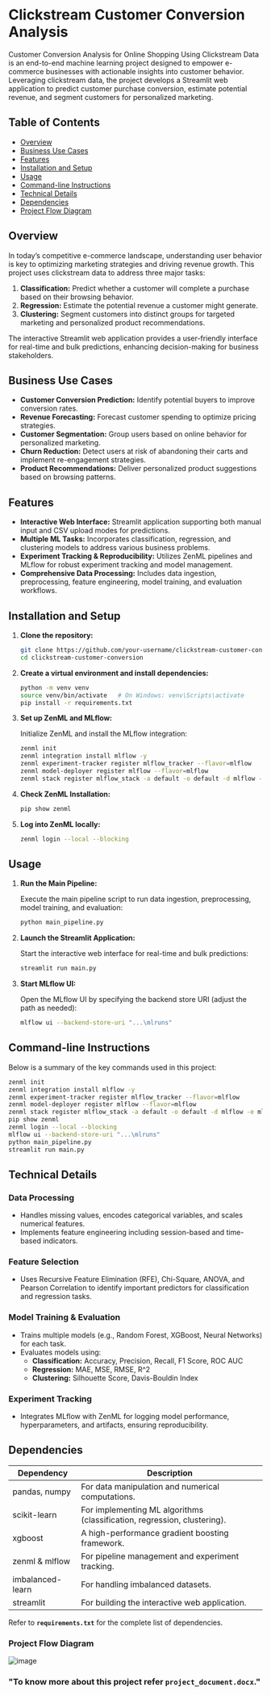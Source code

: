 # Clickstream Customer Conversion Analysis

Customer Conversion Analysis for Online Shopping Using Clickstream Data is an end-to-end machine learning project designed to empower e-commerce businesses with actionable insights into customer behavior. Leveraging clickstream data, the project develops a Streamlit web application to predict customer purchase conversion, estimate potential revenue, and segment customers for personalized marketing.

## Table of Contents

- [Overview](#overview)
- [Business Use Cases](#business-use-cases)
- [Features](#features)
- [Installation and Setup](#installation-and-setup)
- [Usage](#usage)
- [Command-line Instructions](#command-line-instructions)
- [Technical Details](#technical-details)
- [Dependencies](#dependencies)
- [Project Flow Diagram](#project-flow-diagram)

## Overview

In today’s competitive e-commerce landscape, understanding user behavior is key to optimizing marketing strategies and driving revenue growth. This project uses clickstream data to address three major tasks:

1. **Classification:** Predict whether a customer will complete a purchase based on their browsing behavior.
2. **Regression:** Estimate the potential revenue a customer might generate.
3. **Clustering:** Segment customers into distinct groups for targeted marketing and personalized product recommendations.

The interactive Streamlit web application provides a user-friendly interface for real-time and bulk predictions, enhancing decision-making for business stakeholders.

## Business Use Cases

- **Customer Conversion Prediction:** Identify potential buyers to improve conversion rates.
- **Revenue Forecasting:** Forecast customer spending to optimize pricing strategies.
- **Customer Segmentation:** Group users based on online behavior for personalized marketing.
- **Churn Reduction:** Detect users at risk of abandoning their carts and implement re-engagement strategies.
- **Product Recommendations:** Deliver personalized product suggestions based on browsing patterns.

## Features

- **Interactive Web Interface:** Streamlit application supporting both manual input and CSV upload modes for predictions.
- **Multiple ML Tasks:** Incorporates classification, regression, and clustering models to address various business problems.
- **Experiment Tracking & Reproducibility:** Utilizes ZenML pipelines and MLflow for robust experiment tracking and model management.
- **Comprehensive Data Processing:** Includes data ingestion, preprocessing, feature engineering, model training, and evaluation workflows.

## Installation and Setup

1. **Clone the repository:**
   ```bash
   git clone https://github.com/your-username/clickstream-customer-conversion.git
   cd clickstream-customer-conversion
   ```
2. **Create a virtual environment and install dependencies:**
   ```bash
   python -m venv venv
   source venv/bin/activate   # On Windows: venv\Scripts\activate
   pip install -r requirements.txt
   ```
3. **Set up ZenML and MLflow:**
   
   Initialize ZenML and install the MLflow integration:
   ```bash
   zenml init
   zenml integration install mlflow -y
   zenml experiment-tracker register mlflow_tracker --flavor=mlflow
   zenml model-deployer register mlflow --flavor=mlflow
   zenml stack register mlflow_stack -a default -o default -d mlflow -e mlflow_tracker --set
   ```
4. **Check ZenML Installation:**
   ```bash
   pip show zenml
   ```
5. **Log into ZenML locally:**
   ```bash
   zenml login --local --blocking
   ```

## Usage

1. **Run the Main Pipeline:**
   
   Execute the main pipeline script to run data ingestion, preprocessing, model training, and evaluation:
   ```bash
   python main_pipeline.py
   ```
2. **Launch the Streamlit Application:**
   
   Start the interactive web interface for real-time and bulk predictions:
   ```bash
   streamlit run main.py
   ```
3. **Start MLflow UI:**
   
   Open the MLflow UI by specifying the backend store URI (adjust the path as needed):
   ```bash
   mlflow ui --backend-store-uri "...\mlruns"
   ```

## Command-line Instructions

Below is a summary of the key commands used in this project:

```bash
zenml init
zenml integration install mlflow -y
zenml experiment-tracker register mlflow_tracker --flavor=mlflow
zenml model-deployer register mlflow --flavor=mlflow
zenml stack register mlflow_stack -a default -o default -d mlflow -e mlflow_tracker --set
pip show zenml
zenml login --local --blocking
mlflow ui --backend-store-uri "...\mlruns"
python main_pipeline.py
streamlit run main.py
```

## Technical Details

### Data Processing
- Handles missing values, encodes categorical variables, and scales numerical features.
- Implements feature engineering including session-based and time-based indicators.

### Feature Selection
- Uses Recursive Feature Elimination (RFE), Chi-Square, ANOVA, and Pearson Correlation to identify important predictors for classification and regression tasks.

### Model Training & Evaluation
- Trains multiple models (e.g., Random Forest, XGBoost, Neural Networks) for each task.
- Evaluates models using:
  - **Classification:** Accuracy, Precision, Recall, F1 Score, ROC AUC
  - **Regression:** MAE, MSE, RMSE, R^2
  - **Clustering:** Silhouette Score, Davis-Bouldin Index

### Experiment Tracking
- Integrates MLflow with ZenML for logging model performance, hyperparameters, and artifacts, ensuring reproducibility.

## Dependencies

| Dependency         | Description                                                        |
|--------------------|--------------------------------------------------------------------|
| pandas, numpy      | For data manipulation and numerical computations.                 |
| scikit-learn       | For implementing ML algorithms (classification, regression, clustering). |
| xgboost            | A high-performance gradient boosting framework.                    |
| zenml & mlflow     | For pipeline management and experiment tracking.                   |
| imbalanced-learn   | For handling imbalanced datasets.                                  |
| streamlit          | For building the interactive web application.                      |

Refer to **`requirements.txt`** for the complete list of dependencies.

### Project Flow Diagram

![image](https://github.com/user-attachments/assets/aad00c33-9a72-456f-8b45-63150ed20f72)


### **"To know more about this project refer `project_document.docx`."**


